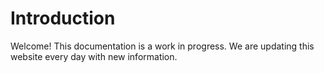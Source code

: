 # Introduction

Welcome! This documentation is a work in progress.  We are updating this website every day with new information.